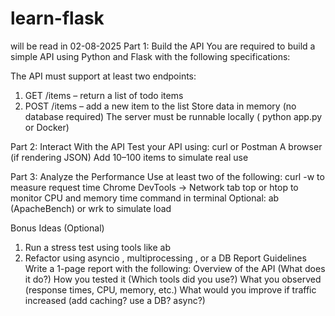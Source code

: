 # learn-flask
will be read in 02-08-2025
Part 1: Build the API
You are required to build a simple API using Python and Flask with the following specifications:

The API must support at least two endpoints:

1. GET /items – return a list of todo items
2. POST /items – add a new item to the list
Store data in memory (no database required)
The server must be runnable locally ( python app.py or Docker)

Part 2: Interact With the API
Test your API using:
curl or Postman
A browser (if rendering JSON)
Add 10–100 items to simulate real use


Part 3: Analyze the Performance
Use at least two of the following:
curl -w to measure request time
Chrome DevTools → Network tab
top or htop to monitor CPU and memory
time command in terminal
Optional: ab (ApacheBench) or wrk to simulate load

Bonus Ideas (Optional)
1. Run a stress test using tools like ab
2. Refactor using asyncio , multiprocessing , or a DB
Report Guidelines
Write a 1-page report with the following:
Overview of the API (What does it do?)
How you tested it (Which tools did you use?)
What you observed (response times, CPU, memory, etc.)
What would you improve if traffic increased (add caching? use a DB? async?)
